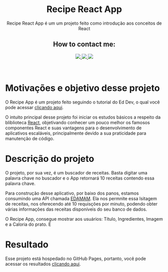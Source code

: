 <div align="center">

# Recipe React App

Recipe React App é um um projeto feito como introdução aos conceitos de React
  <h2>How to contact me:</h2>
<a href="https://www.linkedin.com/in/soaresmilton/" target="_blank">
<img src="https://img.shields.io/badge/linkedin-%230077B5.svg?&style=for-the-badge&logo=linkedin&logoColor=white" /> 
</a>
<a href="https://www.youtube.com/channel/UCMsbUh0LDOMQCTBdBXwkFiQ" target="_blank">
<img src="https://img.shields.io/badge/youtube-%23FF0000.svg?&style=for-the-badge&logo=youtube&logoColor=white" />
</a>
<a href="https://www.instagram.com/soaresmiltinho/" target="_blank">
<img src="https://img.shields.io/badge/instagram-%23E4405F.svg?&style=for-the-badge&logo=instagram&logoColor=white" />
</a>
</div>
</div>

<br>
<br>

# Motivações e objetivo desse projeto

O Recipe App é um projeto feito seguindo o tutorial do Ed Dev, o qual você pode acessar [clicando aqui](https://www.youtube.com/watch?v=U9T6YkEDkMo).

O intuito principal desse projeto foi iniciar os estudos básicos a respeito da bliblioteca [React](https://pt-br.reactjs.org/), objetivando conhecer um pouco melhor os famosos componentes React e suas vantagens para o desenvolvimento de aplicativos escaláveis, principalmente devido a sua praticidade para manutenção de código.

# Descrição do projeto

O projeto, por sua vez, é um buscador de receitas. Basta digitar uma palavra chave no buscador e o App retornará 10 receitas contendo essa palavra chave.

Para construção desse aplicativo, por baixo dos panos, estamos consumindo uma API chamada [EDAMAM](https://www.edamam.com/). Ela nos permnite essa lsitagem de receitas, nos oferecendo até 10 requisções por minuto, podendo obter várias informações das receitas disponíveis do seu banco de dados.

O Recipe App, consegue mostrar aos usuários: Título, Ingredientes, Imagem e a Caloria do prato. E


# Resultado

Esse projeto está hospedado no GitHub Pages, portanto, você pode acessar os resultados [clicando aqui]().

